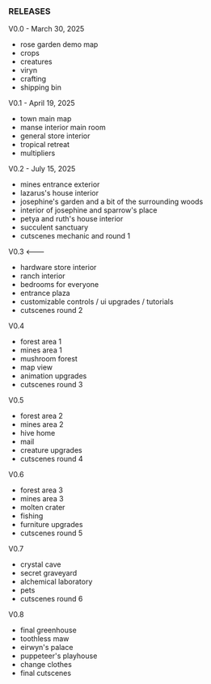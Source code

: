 ### RELEASES

V0.0 - March 30, 2025

* rose garden demo map
* crops
* creatures
* viryn
* crafting
* shipping bin

V0.1 - April 19, 2025

* town main map
* manse interior main room
* general store interior
* tropical retreat
* multipliers

V0.2 - July 15, 2025

* mines entrance exterior
* lazarus's house interior
* josephine's garden and a bit of the surrounding woods
* interior of josephine and sparrow's place
* petya and ruth's house interior
* succulent sanctuary
* cutscenes mechanic and round 1

V0.3 <---

* hardware store interior
* ranch interior
* bedrooms for everyone
* entrance plaza
* customizable controls / ui upgrades / tutorials
* cutscenes round 2

V0.4

* forest area 1
* mines area 1
* mushroom forest
* map view
* animation upgrades
* cutscenes round 3

V0.5

* forest area 2
* mines area 2
* hive home
* mail
* creature upgrades
* cutscenes round 4

V0.6

* forest area 3
* mines area 3
* molten crater
* fishing
* furniture upgrades
* cutscenes round 5

V0.7

* crystal cave
* secret graveyard
* alchemical laboratory
* pets
* cutscenes round 6

V0.8

* final greenhouse
* toothless maw
* eirwyn's palace
* puppeteer's playhouse
* change clothes
* final cutscenes